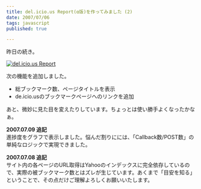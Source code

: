 ```yaml
---
title: del.icio.us Report(α版)を作ってみました (2)
date: 2007/07/06
tags: javascript
published: true

---
```


<p>昨日の続き。</p>

<p><a href="http://lab.katsuma.tv/del.icio.us_report"><img src="http://blog.katsuma.tv/images/delicious_report_2.gif" alt="del.icio.us Report" /></a></p>

<p>次の機能を追加しました。</p>

<ul>
<li>総ブックマーク数、ページタイトルを表示</li>
<li>de.icio.usのブックマークページへのリンクを追加</li>
</ul>

<p>あと、微妙に見た目を変えたりしています。ちょっとは使い勝手よくなったかなぁ。</p>

<p><strong>2007.07.09 追記</strong><br/>
進捗度をグラフで表示しました。悩んだ割りにには、「Callback数/POST数」の単純なロジックで実現できました。</p>

<p><strong>2007.07.08 追記</strong><br />サイト内の各ページのURL取得はYahooのインデックスに完全依存しているので、実際の被ブックマーク数とはズレが生じています。あくまで「目安を知る」ということで、その点だけご理解よろしくお願いいたします。</p>
